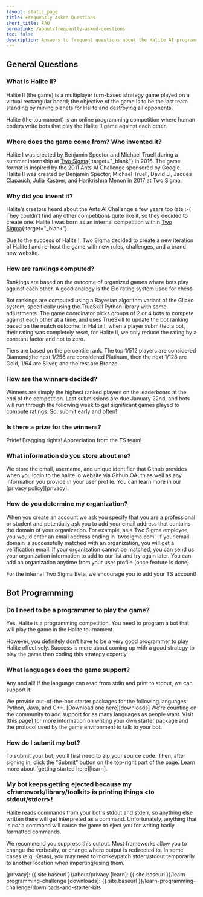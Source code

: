```yaml
---
layout: static_page
title: Frequently Asked Questions
short_title: FAQ
permalink: /about/frequently-asked-questions
toc: false
description: Answers to frequent questions about the Halite AI programming challenge.
---
```


## General Questions

### What is Halite II?

Halite II (the game) is a multiplayer turn-based strategy game played on a virtual rectangular board; the objective of the game is to be the last team standing by mining planets for Halite and destroying all opponents.

Halite (the tournament) is an online programming competition where human coders write bots that play the Halite II game against each other.

### Where does the game come from? Who invented it?

Halite I was created by Benjamin Spector and Michael Truell during a summer internship at [Two Sigma](https://www.twosigma.com){:target="_blank"} in 2016. The game format is inspired by the 2011 Ants AI Challenge sponsored by Google. Halite II was created by Benjamin Spector, Michael Truell, David Li, Jaques Clapauch, Julia Kastner, and Harikrishna Menon in 2017 at Two Sigma.

### Why did you invent it?

Halite’s creators heard about the Ants AI Challenge a few years too late :-(
They couldn’t find any other competitions quite like it, so they decided to create one. Halite I was born as an internal competition within [Two Sigma](https://www.twosigma.com){:target="_blank"}.

Due to the success of Halite I, Two Sigma decided to create a new iteration of Halite I and re-host the game with new rules, challenges, and a brand new website.

### How are rankings computed?

Rankings are based on the outcome of organized games where bots play against each other. A good analogy is the Elo rating system used for chess.

Bot rankings are computed using a Bayesian algorithm variant of the Glicko system, specifically using the TrueSkill Python library with some adjustments. The game coordinator picks groups of 2 or 4 bots to compete against each other at a time, and uses TrueSkill to update the bot ranking based on the match outcome. In Halite I, when a player submitted a bot, their rating was completely reset, for Halite II, we only reduce the rating by a constant factor and not to zero.

Tiers are based on the percentile rank. The top 1/512 players are considered Diamond;the next 1/256 are considered Platinum, then the next 1/128 are Gold, 1/64 are Silver, and the rest are Bronze.

### How are the winners decided?

Winners are simply the highest ranked players on the leaderboard at the end of the competition. Last submissions are due January 22nd, and bots will run through the following week to get significant games played to compute ratings. So, submit early and often!

### Is there a prize for the winners?

Pride! Bragging rights! Appreciation from the TS team! 

### What information do you store about me?

We store the email, username, and unique identifier that Github provides when you login to the halite.io website via Github OAuth as well as any information you provide in your user profile. You can learn more in our [privacy policy][privacy].

### How do you determine my organization?

When you create an account we ask you specify that you are a professional or student and potentially ask you to add your email address that contains the domain of your organization. For example, as a Two Sigma employee, you would enter an email address ending in 'twosigma.com'. If your email domain is successfully matched with an organization, you will get a verification email. If your organization cannot be matched, you can send us your organization information to add to our list and try again later. You can add an organization anytime from your user profile (once feature is done). 

For the internal Two Sigma Beta, we encourage you to add your TS account!

## Bot Programming

### Do I need to be a programmer to play the game?

Yes. Halite is a programming competition. You need to program a bot that will play the game in the Halite tournament.

However, you definitely don’t have to be a very good programmer to play Halite effectively. Success is more about coming up with a good strategy to play the game than coding this strategy expertly.

### What languages does the game support?

Any and all! If the language can read from stdin and print to stdout, we can support it.

We provide out-of-the-box starter packages for the following languages: Python, Java, and C++. [Download one here][downloads] We’re counting on the community to add support for as many languages as people want. Visit [this page] for more information on writing your own starter package and the protocol used by the game environment to talk to your bot.

### How do I submit my bot?
To submit your bot, you'll first need to zip your source code. Then, after signing in, click the "Submit" button on the top-right part of the page. Learn more about [getting started here][learn].

### My bot keeps getting ejected because my <framework/library/toolkit> is printing things <to stdout/stderr>!

Halite reads commands from your bot's stdout and stderr, so anything else written there will get interpreted as a command. Unfortunately, anything that is *not* a command will cause the game to eject you for writing badly formatted commands.

We recommend you suppress this output. Most frameworks allow you to change the verbosity, or change where output is redirected to. In some cases (e.g. Keras), you may need to monkeypatch stderr/stdout temporarily to another location when importing/using them.

[privacy]: {{ site.baseurl }}/about/privacy
[learn]: {{ site.baseurl }}/learn-programming-challenge
[downloads]: {{ site.baseurl }}/learn-programming-challenge/downloads-and-starter-kits
